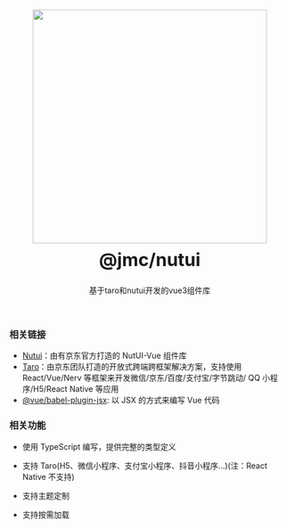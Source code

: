 <div class="card">
  <div class="intro" style="text-align: center; padding: 20px;">
    <img class="intro__logo" style="width: 420px; box-shadow: none;" src="https://atgs-prod.oss-cn-hangzhou.aliyuncs.com/cloud/storage/weapp/nut-logo.png">
    <h2 style="margin: 0; font-size: 32px; line-height: 60px;">@jmc/nutui</h2>
    <p>基于taro和nutui开发的vue3组件库</p>
  </div>
</div>

### 相关链接

- [Nutui](https://nutui.jd.com/h5/vue/4x/#/zh-CN/guide/introp)：由有京东官方打造的 NutUI-Vue 组件库
- [Taro](https://github.com/NervJS/taro)：由京东团队打造的开放式跨端跨框架解决方案，支持使用 React/Vue/Nerv 等框架来开发微信/京东/百度/支付宝/字节跳动/ QQ 小程序/H5/React Native 等应用
- [@vue/babel-plugin-jsx](https://github.com/vuejs/babel-plugin-jsx/tree/main/packages/babel-plugin-jsx#readme): 以 JSX 的方式来编写 Vue 代码

### 相关功能

- 使用 TypeScript 编写，提供完整的类型定义

- 支持 Taro(H5、微信小程序、支付宝小程序、抖音小程序...)(注：React Native 不支持)

- 支持主题定制

- 支持按需加载
